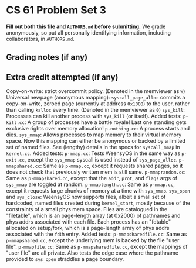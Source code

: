 CS 61 Problem Set 3
===================

**Fill out both this file and `AUTHORS.md` before submitting.** We grade
anonymously, so put all personally identifying information, including
collaborators, in `AUTHORS.md`.

Grading notes (if any)
----------------------



Extra credit attempted (if any)
-------------------------------
Copy-on-write: strict overcommit policy. (Denoted in the memviewer as `W`)
Universal newpage (anonymous mapping): `syscall_page_alloc` commits a
    copy-on-write, zeroed page (currently at address `0x1000`) to the user,
    rather than calling `kalloc` every time. (Denoted in the memviewer as `0`)
`sys_kill`: Processes can kill another process with `sys_kill` (or itself).
    Added tests:
        `p-kill.cc`: A group of processes have a battle royale! Last one
        standing gets exclusive rights over memory allocation!
        `p-nothing.cc`: A process starts and dies.
`sys_mmap`: Allows processes to map memory to their virtual memory space. Now
this mapping can either be anonymous or backed by a limited set of named files.
See (lengthy) details in the specs for `syscall_mmap` in `kernel.cc`.
    Added tests:
        `p-mmap.cc`: Tests WeensyOS in the same way as `p-exit.cc`, except
        the `sys_mmap` syscall is used instead of `sys_page_alloc`.
        `p-mmapshared.cc`: Same as `p-mmap.cc`, except it requests shared
        pages, so it does not check that previously written mem is still same.
        `p-mmaprandom.cc`: Same as `p-mmapshared.cc`, except that the `addr`,
        `prot`, and `flags` args of `sys_mmap` are toggled at random.
        `p-mmaplength.cc`: Same as `p-mmap.cc`, except it requests large
        chunks of memory at a time with `sys_mmap`.
`sys_open` and `sys_close`: WeensyOS now supports files, albeit a small set of
hardcoded, named files created during `kernel_start`, mostly because of the
constraints of a small phys mem space. Files are catalogued in the "filetable",
which is an page-length array (at 0x2000) of pathnames and phys addrs associated
with each file. Each process has an "fdtable" allocated on setup/fork, which
is a page-length array of phys addrs associated with the `fd`th entry.
    Added tests:
        `p-mmapsharedfile.cc`: Same as `p-mmapshared.cc`, except the underlying
        mem is backed by the file "user file".
        `p-mmapfile.cc`: Same as `p-mmapsharedfile.cc`, except the mappings of
        "user file" are all private. Also tests the edge case where the pathname
        provided to `sys_open` straddles a page boundary.
